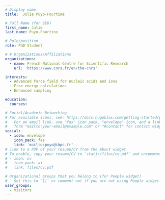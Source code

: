```yaml
---
# Display name
title:  Julie Puyo-Fourtine

# Full Name (for SEO)
first_name: Julie
last_name: Puyo-Fourtine

# Role/position
role: PhD Student

# # Organizations/Affiliations
organizations:
  - name: French National Centre for Scientific Research
    url: 'https://www.cnrs.fr/en/the-cnrs'

interests:
  - Advanced force field for nucleic acids and ions
  - Free energy calculations
  - Enhanced sampling

education:
  courses:

# Social/Academic Networking
# For available icons, see: https://docs.hugoblox.com/getting-started/page-builder/#icons
#   For an email link, use "fas" icon pack, "envelope" icon, and a link in the
#   form "mailto:your-email@example.com" or "#contact" for contact widget.
social:
  - icon: envelope
    icon_pack: fas
    link: 'mailto:puyo@ibpc.fr'
# Link to a PDF of your resume/CV from the About widget.
# To enable, copy your resume/CV to `static/files/cv.pdf` and uncomment the lines below.
# - icon: cv
#   icon_pack: ai
#   link: files/cv.pdf

# Organizational groups that you belong to (for People widget)
#   Set this to `[]` or comment out if you are not using People widget.
user_groups:
  - Visitors
---
```


